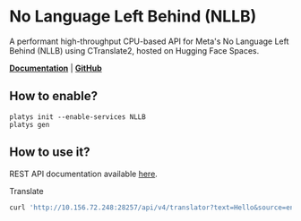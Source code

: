 # No Language Left Behind (NLLB)

A performant high-throughput CPU-based API for Meta's No Language Left Behind (NLLB) using CTranslate2, hosted on Hugging Face Spaces. 

**[Documentation](https://github.com/winstxnhdw/nllb-api)** | **[GitHub](https://github.com/winstxnhdw/nllb-api)**

## How to enable?

```
platys init --enable-services NLLB
platys gen
```

## How to use it?

REST API documentation available [here](http://10.156.72.248:28257/api/schema/swagger).

Translate

```bash
curl 'http://10.156.72.248:28257/api/v4/translator?text=Hello&source=eng_Latn&target=spa_Latn'
```




